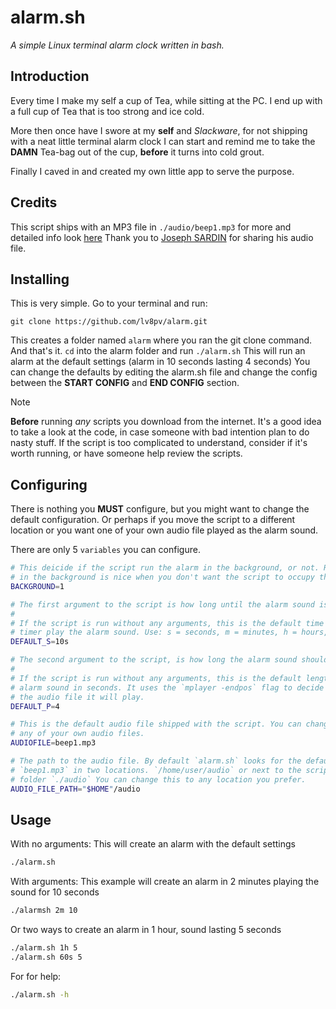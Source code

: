 # alarm.sh
*A simple Linux terminal alarm clock written in bash.*

## Introduction
Every time I make my self a cup of Tea, while sitting at the PC. I end up with a
full cup of Tea that is too strong and ice cold.

More then once have I swore at my **self** and *Slackware*, for not shipping
with a neat little terminal alarm clock I can start and remind me to take the
**DAMN** Tea-bag out of the cup, **before** it turns into cold grout.

Finally I caved in and created my own little app to serve the purpose.

## Credits
This script ships with an MP3 file in `./audio/beep1.mp3` for more and detailed
info look [here](./audio/BEEP1-CREDITS.md) Thank you to [Joseph SARDIN][1] for
sharing his audio file.

## Installing
This is very simple. Go to your terminal and run:
```git
git clone https://github.com/lv8pv/alarm.git
```

This creates a folder named `alarm` where you ran the git clone command. And
that's it. `cd` into the alarm folder and run `./alarm.sh` This will run an
alarm at the default settings (alarm in 10 seconds lasting 4 seconds) You can
change the defaults by editing the alarm.sh file and change the config between
the **START CONFIG** and **END CONFIG** section.

> [!NOTE]
> **Before** running *any* scripts you download from the internet. It's a good
> idea to take a look at the code, in case someone with bad intention plan to do
> nasty stuff. If the script is too complicated to understand, consider if it's
> worth running, or have someone help review the scripts.

## Configuring
There is nothing you **MUST** configure, but you might want to change the
default configuration. Or perhaps if you move the script to a different location
or you want one of your own audio file played as the alarm sound.

There are only 5 `variables` you can configure.

```bash
# This deicide if the script run the alarm in the background, or not. Running it
# in the background is nice when you don't want the script to occupy the terminal.
BACKGROUND=1
```

```bash
# The first argument to the script is how long until the alarm sound is played.
#
# If the script is run without any arguments, this is the default time before the
# timer play the alarm sound. Use: s = seconds, m = minutes, h = hours, d = days.
DEFAULT_S=10s
```

```bash
# The second argument to the script, is how long the alarm sound should play. 
# 
# If the script is run without any arguments, this is the default length of the
# alarm sound in seconds. It uses the `mplayer -endpos` flag to decide how much of
# the audio file it will play.
DEFAULT_P=4
```

```bash
# This is the default audio file shipped with the script. You can change this to
# any of your own audio files.
AUDIOFILE=beep1.mp3
```

```bash
# The path to the audio file. By default `alarm.sh` looks for the default file
# `beep1.mp3` in two locations. `/home/user/audio` or next to the script in the
# folder `./audio` You can change this to any location you prefer.
AUDIO_FILE_PATH="$HOME"/audio
```

## Usage
With no arguments: This will create an alarm with the default settings
```bash
./alarm.sh
```

With arguments: This example will create an alarm in 2 minutes playing the sound
for 10 seconds
```bash
./alarmsh 2m 10
```

Or two ways to create an alarm in 1 hour, sound lasting 5 seconds
```bash
./alarm.sh 1h 5
./alarm.sh 60s 5
```

For for help:
```bash
./alarm.sh -h
```

[1]: https://josephsardin.fr

<!-- vim: ts=2:sts=2:sw=2:tw=80:cc=80:spell et
-->
